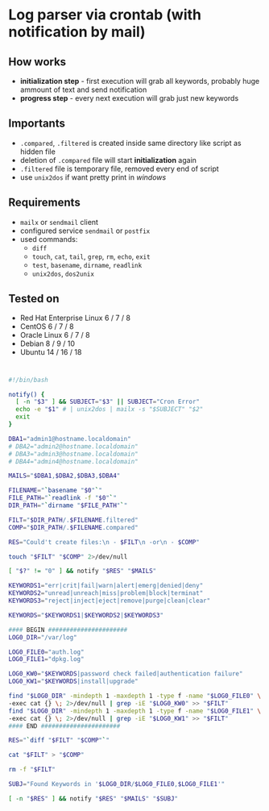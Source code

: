 # Log parser via crontab (with notification by mail)

## How works
 * **initialization step** - first execution will grab all keywords, probably huge ammount of text and send notification
 * **progress step** - every next execution will grab just new keywords
 
## Importants
 * `.compared`, `.filtered` is created inside same directory like script as hidden file
 * deletion of `.compared` file will start **initialization** again
 * `.filtered` file is temporary file, removed every end of script
 * use `unix2dos` if want pretty print in *windows*
 
## Requirements
 * `mailx` or `sendmail` client
 * configured service `sendmail` or `postfix`
 * used commands: 
   * `diff`
   * `touch`, `cat`, `tail`, `grep`, `rm`, `echo`, `exit`
   * `test`, `basename`, `dirname`, `readlink`
   * `unix2dos`, `dos2unix`

## Tested on
 - Red Hat Enterprise Linux 6 / 7 / 8
 - CentOS 6 / 7 / 8
 - Oracle Linux 6 / 7 / 8
 - Debian 8 / 9 / 10
 - Ubuntu 14 / 16 / 18
  
#

```bash
#!/bin/bash

notify() {
  [ -n "$3" ] && SUBJECT="$3" || SUBJECT="Cron Error"
  echo -e "$1" # | unix2dos | mailx -s "$SUBJECT" "$2"
  exit
}

DBA1="admin1@hostname.localdomain"
# DBA2="admin2@hostname.localdomain"
# DBA3="admin3@hostname.localdomain"
# DBA4="admin4@hostname.localdomain"

MAILS="$DBA1,$DBA2,$DBA3,$DBA4"

FILENAME="`basename "$0"`"
FILE_PATH="`readlink -f "$0"`"
DIR_PATH="`dirname "$FILE_PATH"`"

FILT="$DIR_PATH/.$FILENAME.filtered"
COMP="$DIR_PATH/.$FILENAME.compared"

RES="Could't create files:\n - $FILT\n -or\n - $COMP"

touch "$FILT" "$COMP" 2>/dev/null

[ "$?" != "0" ] && notify "$RES" "$MAILS"

KEYWORDS1="err|crit|fail|warn|alert|emerg|denied|deny"
KEYWORDS2="unread|unreach|miss|problem|block|terminat"
KEYWORDS3="reject|inject|eject|remove|purge|clean|clear"

KEYWORDS="$KEYWORDS1|$KEYWORDS2|$KEYWORDS3"

#### BEGIN ######################
LOG0_DIR="/var/log"

LOG0_FILE0="auth.log"
LOG0_FILE1="dpkg.log"

LOG0_KW0="$KEYWORDS|password check failed|authentication failure"
LOG0_KW1="$KEYWORDS|install|upgrade"

find "$LOG0_DIR" -mindepth 1 -maxdepth 1 -type f -name "$LOG0_FILE0" \
-exec cat {} \; 2>/dev/null | grep -iE "$LOG0_KW0" >> "$FILT"
find "$LOG0_DIR" -mindepth 1 -maxdepth 1 -type f -name "$LOG0_FILE1" \
-exec cat {} \; 2>/dev/null | grep -iE "$LOG0_KW1" >> "$FILT"
#### END ######################

RES="`diff "$FILT" "$COMP"`"

cat "$FILT" > "$COMP"

rm -f "$FILT"

SUBJ="Found Keywords in '$LOG0_DIR/$LOG0_FILE0,$LOG0_FILE1'"

[ -n "$RES" ] && notify "$RES" "$MAILS" "$SUBJ"
```
